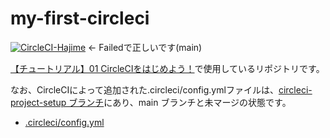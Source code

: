 # my-first-circleci
[![CircleCI-Hajime](https://circleci.com/gh/CircleCI-Hajime/01.my-first-circleci.svg?style=svg)](https://circleci.com/gh/CircleCI-Hajime/01.my-first-circleci/?branch=main) ← Failedで正しいです(main)

[【チュートリアル】01 CircleCIをはじめよう！](https://youtu.be/cOHKRYgdzDY)で使用しているリポジトリです。

なお、CircleCIによって追加された.circleci/config.ymlファイルは、[circleci-project-setup ブランチ](https://github.com/CircleCI-Hajime/01.my-first-circleci/?branch=circleci-project-setup)にあり、main ブランチと未マージの状態です。
- [.circleci/config.yml](https://github.com/CircleCI-Hajime/01.my-first-circleci/blob/circleci-project-setup/.circleci/config.yml)